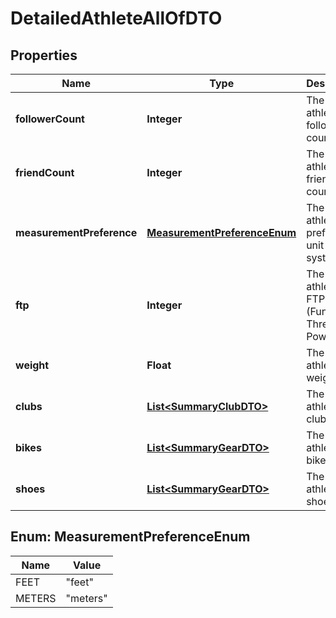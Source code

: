 

# DetailedAthleteAllOfDTO

## Properties

Name | Type | Description | Notes
------------ | ------------- | ------------- | -------------
**followerCount** | **Integer** | The athlete&#39;s follower count. |  [optional]
**friendCount** | **Integer** | The athlete&#39;s friend count. |  [optional]
**measurementPreference** | [**MeasurementPreferenceEnum**](#MeasurementPreferenceEnum) | The athlete&#39;s preferred unit system. |  [optional]
**ftp** | **Integer** | The athlete&#39;s FTP (Functional Threshold Power). |  [optional]
**weight** | **Float** | The athlete&#39;s weight. |  [optional]
**clubs** | [**List&lt;SummaryClubDTO&gt;**](SummaryClubDTO.md) | The athlete&#39;s clubs. |  [optional]
**bikes** | [**List&lt;SummaryGearDTO&gt;**](SummaryGearDTO.md) | The athlete&#39;s bikes. |  [optional]
**shoes** | [**List&lt;SummaryGearDTO&gt;**](SummaryGearDTO.md) | The athlete&#39;s shoes. |  [optional]



## Enum: MeasurementPreferenceEnum

Name | Value
---- | -----
FEET | &quot;feet&quot;
METERS | &quot;meters&quot;



